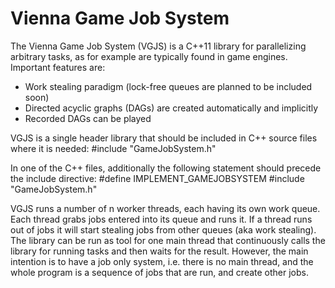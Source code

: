 # Vienna Game Job System
The Vienna Game Job System (VGJS) is a C++11 library for parallelizing arbitrary tasks, as for example are typically found in game engines. Important features are:
* Work stealing paradigm (lock-free queues are planned to be included soon)
* Directed acyclic graphs (DAGs) are created automatically and implicitly
* Recorded DAGs can be played

VGJS is a single header library that should be included in C++ source files where it is needed:
    #include "GameJobSystem.h"

In one of the C++ files, additionally the following statement should precede the include directive:
    #define IMPLEMENT_GAMEJOBSYSTEM
    #include "GameJobSystem.h"

VGJS runs a number of n worker threads, each having its own work queue. Each thread grabs jobs entered into its queue and runs it. If a thread runs out of jobs it will start stealing jobs from other queues (aka work stealing). The library can be run as tool for one main thread that continuously calls the library for running tasks and then waits for the result. However, the main intention is to have a job only system, i.e. there is no main thread, and the whole program is a sequence of jobs that are run, and create other jobs.
